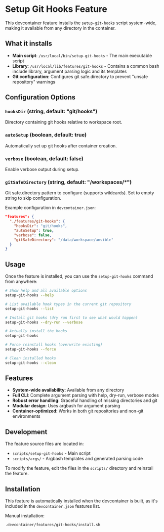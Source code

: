 # Setup Git Hooks Feature

This devcontainer feature installs the `setup-git-hooks` script system-wide, making it available from any directory in the container.

## What it installs

- **Main script**: `/usr/local/bin/setup-git-hooks` - The main executable script
- **Library**: `/usr/local/lib/features/git-hooks` - Contains a common bash include library, argument parsing logic and its templates
- **Git configuration**: Configures git safe.directory to prevent "unsafe repository" warnings

## Configuration Options

### `hooksDir` (string, default: "git/hooks")
Directory containing git hooks relative to workspace root.

### `autoSetup` (boolean, default: true)
Automatically set up git hooks after container creation.

### `verbose` (boolean, default: false)
Enable verbose output during setup.

### `gitSafeDirectory` (string, default: "/workspaces/*")
Git safe.directory pattern to configure (supports wildcards). Set to empty string to skip configuration.

Example configuration in `devcontainer.json`:
```json
"features": {
  "./features/git-hooks": {
    "hooksDir": "git/hooks",
    "autoSetup": true,
    "verbose": false,
    "gitSafeDirectory": "/data/workspace/ansible"
  }
}
```

## Usage

Once the feature is installed, you can use the `setup-git-hooks` command from anywhere:

```bash
# Show help and all available options
setup-git-hooks --help

# List available hook types in the current git repository
setup-git-hooks --list

# Install git hooks (dry run first to see what would happen)
setup-git-hooks --dry-run --verbose

# Actually install the hooks
setup-git-hooks

# Force reinstall hooks (overwrite existing)
setup-git-hooks --force

# Clean installed hooks
setup-git-hooks --clean
```

## Features

- **System-wide availability**: Available from any directory
- **Full CLI**: Complete argument parsing with help, dry-run, verbose modes
- **Robust error handling**: Graceful handling of missing directories and git
- **Modular design**: Uses argbash for argument parsing
- **Container-optimized**: Works in both git repositories and non-git environments

## Development

The feature source files are located in:
- `scripts/setup-git-hooks` - Main script
- `scripts/args/` - Argbash templates and generated parsing code

To modify the feature, edit the files in the `scripts/` directory and reinstall the feature.

## Installation

This feature is automatically installed when the devcontainer is built, as it's included in the `devcontainer.json` features list.

Manual installation:
```bash
.devcontainer/features/git-hooks/install.sh
```
